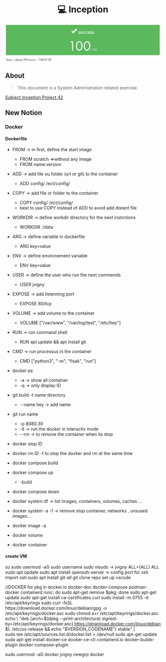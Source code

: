 <h1 align=center>💻 Inception</h1>
<p align="center">
  <img src="img/inception.png?raw=true"/>
</p>

## About
>This document is a System Administration related exercise.

[Subject Inception Project 42](Inception.pdf)

## New Notion

### Docker

#### Dockerfile

- FROM -> in first, define the start image
	- FROM scratch =>without any image
	- FROM name:version
- ADD -> add file ou folder (url or git) to the container
	- ADD config/ /ect/config/
- COPY -> add file or folder to the container
	- COPY config/ /ect/config/
	- best to use COPY instead of ADD to avoid add distant file
- WORKDIR -> define workdir directory for the next instrctions
	- WORKDIR ./data
- ARG -> define variable in dockerfile
	- ARG key=value
- ENV -> define environement variable
	- ENV key=value
- USER -> define the user who run the next commends
	- USER jvigny
- EXPOSE -> add listenning port
	- EXPOSE 80/tcp

- VOLUME -> add volume to the container
	- VOLUME ["/var/www", "/var/log/test", "/etc/hey"]
- RUN -> run command shell
	- RUN apt update && apt install git
- CMD -> run processus in the container
	- CMD ["python3", "-m", "flsak", "run"]

- docker ps
	- -a -> show all container
	- -q -> only display ID
- git build -t name directory
	- --name hey -> add name
- git run name
	- -p 8080:30
	- -it -> run the docker in interactiv mode
	- --rm -> to remove the container when its stop
- docker stop ID
- docker rm ID
	-f to stop the docker and rm at the same time

- docker compose build
- docker compose up
	- -build
- docker compose down

- docker system df	-> list images, containers, volumes, caches ...
- docker system -a -f -> remove stop container, networks , unsused images...
- docker image -a
- docker volume
- docker container





#### create VM


su
sudo usermod -aG sudo username
sudo visudo -> jvigny ALL=(ALL) ALL
sudo apt update
sudo apt install openssh-server -> config port for ssh
import ssh
sudo apt install git-all
git clone repo
set up vscode

//DOCKER
for pkg in docker.io docker-doc docker-compose podman-docker containerd runc; do sudo apt-get remove $pkg; done
sudo apt-get update
sudo apt-get install ca-certificates curl
sudo install -m 0755 -d /etc/apt/keyrings
sudo curl -fsSL https://download.docker.com/linux/debian/gpg -o /etc/apt/keyrings/docker.asc
sudo chmod a+r /etc/apt/keyrings/docker.asc
echo \
  "deb [arch=$(dpkg --print-architecture) signed-by=/etc/apt/keyrings/docker.asc] https://download.docker.com/linux/debian \
  $(. /etc/os-release && echo "$VERSION_CODENAME") stable" | \
  sudo tee /etc/apt/sources.list.d/docker.list > /dev/null
sudo apt-get update
sudo apt-get install docker-ce docker-ce-cli containerd.io docker-buildx-plugin docker-compose-plugin

sudo usermod -aG docker jvigny
newgrp docker

